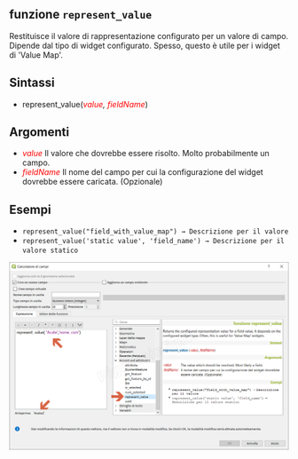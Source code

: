 ## funzione `represent_value`

Restituisce il valore di rappresentazione configurato per un valore di campo. Dipende dal tipo di widget configurato. Spesso, questo è utile per i widget di 'Value Map'.

## Sintassi

* represent_value(*<span style="color:red;">value</span>, <span style="color:red;">fieldName</span>*)

## Argomenti

* *<span style="color:red;">value</span>* Il valore che dovrebbe essere risolto. Molto probabilmente un campo.
* *<span style="color:red;">fieldName</span>* Il nome del campo per cui la configurazione del widget dovrebbe essere caricata. (Opzionale)

## Esempi

* `represent_value("field_with_value_map") → Descrizione per il valore`
* `represent_value('static value', 'field_name') → Descrizione per il valore statico`


![](/img/record_e_attributi/represent_value1.png)